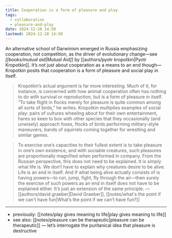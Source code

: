 ```yaml
---
title: Cooperation is a form of pleasure and play
tags:
  - collaboration
  - pleasure-and-play
date: 2024-12-28 14:50
lastmod: 2024-12-28 14:50
---
```

An alternative school of Darwinism emerged in Russia emphasizing cooperation, not competition, as the driver of evolutionary change—see *[[books/mutual aid|Mutual Aid]]* by [[authors/pyotr kropotkin|Pyotr Kropotkin]]. It’s not just about cooperation as a means to an end though—Kropotkin posits that cooperation is a form of pleasure and social play in itself.

> Kropotkin’s actual argument is far more interesting. Much of it, for instance, is concerned with how animal cooperation often has nothing to do with survival or reproduction, but is a form of pleasure in itself. “To take flight in flocks merely for pleasure is quite common among all sorts of birds,” he writes. Kropotkin multiplies examples of social play: pairs of vultures wheeling about for their own entertainment, hares so keen to box with other species that they occasionally (and unwisely) approach foxes, flocks of birds performing military-style maneuvers, bands of squirrels coming together for wrestling and similar games.

> To exercise one’s capacities to their fullest extent is to take pleasure in one’s own existence, and with sociable creatures, such pleasures are proportionally magnified when performed in company. From the Russian perspective, this does not need to be explained. It is simply what life is. We don’t have to explain why creatures desire to be alive. Life is an end in itself. And if what being alive actually consists of is having powers—to run, jump, fight, fly through the air—then surely the exercise of such powers as an end in itself does not have to be explained either. It’s just an extension of the same principle. —[[authors/david graeber|David Graeber]], [[notes/what's the point if we can't have fun|What’s the point if we can’t have fun?]]

---
- previously: [[notes/play gives meaning to life|play gives meaning to life]]
- see also: [[notes/pleasure can be therapeutic|pleasure can be therapeutic]] — let’s interrogate the puritanical idea that pleasure is destructive